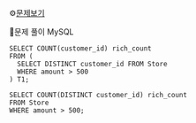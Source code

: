 ⚙[문제보기](https://leetcode.com/problems/the-number-of-rich-customers/)



🔎문제 풀이
MySQL
```MySQL
SELECT COUNT(customer_id) rich_count
FROM (
  SELECT DISTINCT customer_id FROM Store
  WHERE amount > 500
) T1;
```

```MySQL
SELECT COUNT(DISTINCT customer_id) rich_count
FROM Store
WHERE amount > 500;
```